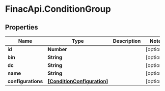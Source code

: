 # FinacApi.ConditionGroup

## Properties
Name | Type | Description | Notes
------------ | ------------- | ------------- | -------------
**id** | **Number** |  | [optional] 
**bin** | **String** |  | [optional] 
**dc** | **String** |  | [optional] 
**name** | **String** |  | [optional] 
**configurations** | [**[ConditionConfiguration]**](ConditionConfiguration.md) |  | [optional] 
